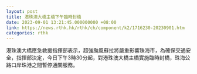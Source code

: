 ```yaml
---
layout: post
title: 港珠澳大橋主橋下午臨時封橋
date: 2023-09-01 13:21:45.000000000 +08:00
link: https://news.rthk.hk/rthk/ch/component/k2/1716230-20230901.htm
categories: rthk
---
```


港珠澳大橋應急救援指揮部表示，超強颱風蘇拉將嚴重影響珠海市，為確保交通安全，指揮部決定，今日下午3時30分起，對港珠澳大橋主橋實施臨時封橋，珠海公路口岸珠港之間暫停通關服務。
